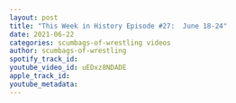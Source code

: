 ```yaml
---
layout: post
title: "This Week in History Episode #27:  June 18-24"
date: 2021-06-22
categories: scumbags-of-wrestling videos
author: scumbags-of-wrestling
spotify_track_id: 
youtube_video_id: uEDxz8NDADE
apple_track_id: 
youtube_metadata: 
---
```

